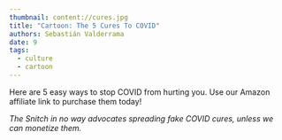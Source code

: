 ```yaml
---
thumbnail: content://cures.jpg
title: "Cartoon: The 5 Cures To COVID"
authors: Sebastián Valderrama
date: 9
tags:
  - culture
  - cartoon
---
```


Here are 5 easy ways to stop COVID from hurting you. Use our Amazon affiliate link to purchase them today!

*The Snitch in no way advocates spreading fake COVID cures, unless we can monetize them.*
